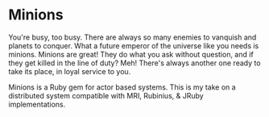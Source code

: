 Minions
=======
You're busy, too busy.  There are always so many enemies to vanquish and planets to conquer.  What a future emperor of the universe like you needs is minions.  Minions are great! They do what you ask without question, and if they get killed in the line of duty? Meh!  There's always another one ready to take its place, in loyal service to you.

Minions is a Ruby gem for actor based systems.  This is my take on a distributed system compatible with MRI, Rubinius, & JRuby implementations.


